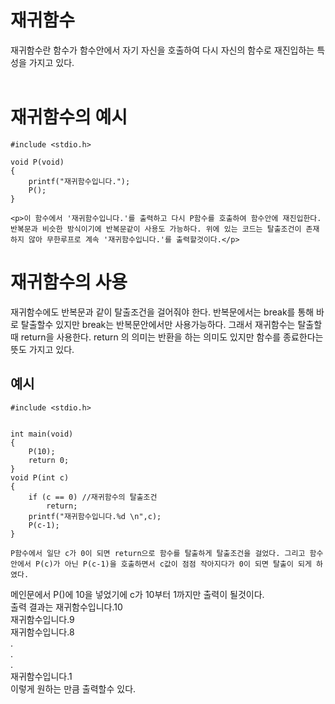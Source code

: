 <h1>재귀함수</h1>
재귀함수란 함수가 함수안에서 자기 자신을 호출하여 다시 자신의 함수로 재진입하는 특성을 가지고 있다.<br>
  
<h1>재귀함수의 예시</h1>

```
#include <stdio.h>

void P(void)
{
    printf("재귀함수입니다.");
    P();
}

<p>이 함수에서 '재귀함수입니다.'를 출력하고 다시 P함수를 호출하여 함수안에 재진입한다. 반복문과 비슷한 방식이기에 반복문같이 사용도 가능하다. 위에 있는 코드는 탈출조건이 존재하지 않아 무한루프로 계속 '재귀함수입니다.'를 출력할것이다.</p>
```
<h1>재귀함수의 사용</h1>
재귀함수에도 반복문과 같이 탈출조건을 걸어줘야 한다. 반복문에서는 break를 통해 바로 탈출할수 있지만 break는 반복문안에서만 사용가능하다. 그래서 재귀함수는 탈출할때 return을 사용한다. return 의 의미는 반환을 하는 의미도 있지만 함수를 종료한다는 뜻도 가지고 있다.<br>
<h2>예시</h2>

```
#include <stdio.h>


int main(void)
{
	P(10);
	return 0;
}
void P(int c)
{
	if (c == 0) //재귀함수의 탈출조건
		return;
	printf("재귀함수입니다.%d \n",c);
	P(c-1);
}

P함수에서 일단 c가 0이 되면 return으로 함수를 탈출하게 탈출조건을 걸었다. 그리고 함수안에서 P(c)가 아닌 P(c-1)을 호출하면서 c값이 점점 작아지다가 0이 되면 탈출이 되게 하였다.
```
메인문에서 P()에 10을 넣었기에 c가 10부터 1까지만 출력이 될것이다.<br>
출력 결과는 
재귀함수입니다.10<br>
재귀함수입니다.9<br>
재귀함수입니다.8<br>
.<br>
.<br>
.<br>
재귀함수입니다.1<br>
이렇게 원하는 만큼 출력할수 있다.
